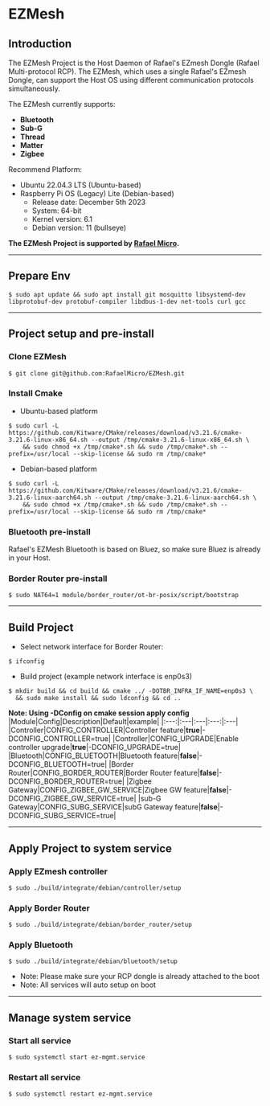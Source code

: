 # EZMesh
## Introduction
The EZMesh Project is the Host Daemon of Rafael's EZmesh Dongle (Rafael Multi-protocol RCP). The EZMesh, which uses a single Rafael's EZmesh Dongle, can support the Host OS using different communication protocols simultaneously. 

The EZMesh currently supports:
- **Bluetooth**
- **Sub-G**
- **Thread**
- **Matter**
- **Zigbee**

Recommend Platform:
- Ubuntu 22.04.3 LTS (Ubuntu-based)
- Raspberry Pi OS (Legacy) Lite (Debian-based)
  - Release date: December 5th 2023
  - System: 64-bit
  - Kernel version: 6.1
  - Debian version: 11 (bullseye)

**The EZMesh Project is supported by [Rafael Micro](https://www.rafaelmicro.com/).**

---
## Prepare Env
```
$ sudo apt update && sudo apt install git mosquitto libsystemd-dev libprotobuf-dev protobuf-compiler libdbus-1-dev net-tools curl gcc
```
---
## Project setup and pre-install
### Clone EZMesh
```
$ git clone git@github.com:RafaelMicro/EZMesh.git
```
### Install Cmake
- Ubuntu-based platform
```
$ sudo curl -L https://github.com/Kitware/CMake/releases/download/v3.21.6/cmake-3.21.6-linux-x86_64.sh --output /tmp/cmake-3.21.6-linux-x86_64.sh \
    && sudo chmod +x /tmp/cmake*.sh && sudo /tmp/cmake*.sh --prefix=/usr/local --skip-license && sudo rm /tmp/cmake*
```
- Debian-based platform
```
$ sudo curl -L https://github.com/Kitware/CMake/releases/download/v3.21.6/cmake-3.21.6-linux-aarch64.sh --output /tmp/cmake-3.21.6-linux-aarch64.sh \
    && sudo chmod +x /tmp/cmake*.sh && sudo /tmp/cmake*.sh --prefix=/usr/local --skip-license && sudo rm /tmp/cmake*
```
### Bluetooth pre-install
Rafael's EZMesh Bluetooth is based on Bluez, so make sure Bluez is already in your Host.
### Border Router pre-install
```
$ sudo NAT64=1 module/border_router/ot-br-posix/script/bootstrap
```

---
## Build Project
- Select network interface for Border Router:
```
$ ifconfig
```
- Build project (example network interface is enp0s3)
```
$ mkdir build && cd build && cmake ../ -DOTBR_INFRA_IF_NAME=enp0s3 \
  && sudo make install && sudo ldconfig && cd ..
```
**Note: Using -DConfig on cmake session apply config**
|Module|Config|Description|Default|example|
|:---:|:---|:---|:---:|:---|
|Controller|CONFIG_CONTROLLER|Controller feature|**true**|-DCONFIG_CONTROLLER=true|
|Controller|CONFIG_UPGRADE|Enable controller upgrade|**true**|-DCONFIG_UPGRADE=true|
|Bluetooth|CONFIG_BLUETOOTH|Bluetooth feature|**false**|-DCONFIG_BLUETOOTH=true|
|Border Router|CONFIG_BORDER_ROUTER|Border Router feature|**false**|-DCONFIG_BORDER_ROUTER=true|
|Zigbee Gateway|CONFIG_ZIGBEE_GW_SERVICE|Zigbee GW feature|**false**|-DCONFIG_ZIGBEE_GW_SERVICE=true|
|sub-G Gateway|CONFIG_SUBG_SERVICE|subG Gateway feature|**false**|-DCONFIG_SUBG_SERVICE=true|

---
## Apply Project to system service
### Apply EZmesh controller
```
$ sudo ./build/integrate/debian/controller/setup
```
### Apply Border Router
```
$ sudo ./build/integrate/debian/border_router/setup
```
### Apply Bluetooth

```
$ sudo ./build/integrate/debian/bluetooth/setup
```
- Note: Please make sure your RCP dongle is already attached to the boot 
- Note: All services will auto setup on boot 

---
## Manage system service
### Start all service  
```
$ sudo systemctl start ez-mgmt.service
```
### Restart all service  
```
$ sudo systemctl restart ez-mgmt.service
```
